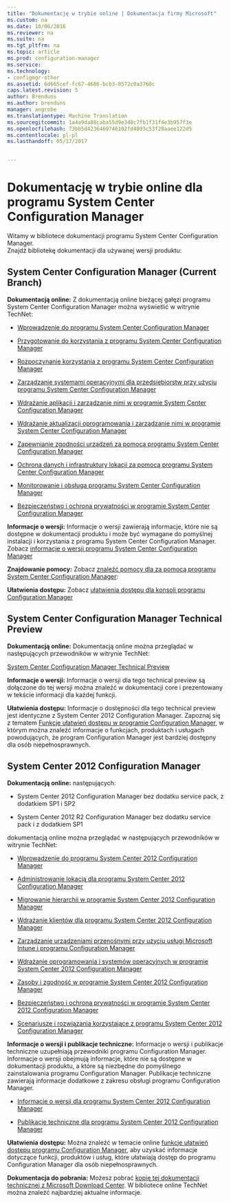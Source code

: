 ```yaml
---
title: "Dokumentację w trybie online | Dokumentacja firmy Microsoft"
ms.custom: na
ms.date: 10/06/2016
ms.reviewer: na
ms.suite: na
ms.tgt_pltfrm: na
ms.topic: article
ms.prod: configuration-manager
ms.service: 
ms.technology:
- configmgr-other
ms.assetid: 6d665cef-fc67-4686-bcb3-0572c0a3760c
caps.latest.revision: 5
author: Brenduns
ms.author: brenduns
manager: angrobe
ms.translationtype: Machine Translation
ms.sourcegitcommit: 1a4a9da88caba55d9e340c7fb1f31f4e3b957f3e
ms.openlocfilehash: 73bb5d4236469746102fd4893c53f20aaee122d5
ms.contentlocale: pl-pl
ms.lasthandoff: 05/17/2017


---
```

# <a name="online-documentation-for-system-center-configuration-manager"></a>Dokumentację w trybie online dla programu System Center Configuration Manager


Witamy w bibliotece dokumentacji programu System Center Configuration Manager.  
Znajdź bibliotekę dokumentacji dla używanej wersji produktu:  

## <a name="system-center-configuration-manager-current-branch"></a>System Center Configuration Manager (Current Branch)  
**Dokumentacją online:** Z dokumentacją online bieżącej gałęzi programu System Center Configuration Manager można wyświetlić w witrynie TechNet:  

-   [Wprowadzenie do programu System Center Configuration Manager](https://technet.microsoft.com/library/mt622715.aspx)  

-   [Przygotowanie do korzystania z programu System Center Configuration Manager](https://technet.microsoft.com/library/mt608540.aspx)  

-   [Rozpoczynanie korzystania z programu System Center Configuration Manager](https://technet.microsoft.com/library/mt608544.aspx)  

-   [Zarządzanie systemami operacyjnymi dla przedsiębiorstw przy użyciu programu System Center Configuration Manager](https://technet.microsoft.com/library/mt627933.aspx)  

-   [Wdrażanie aplikacji i zarządzanie nimi w programie System Center Configuration Manager](https://technet.microsoft.com/library/mt627959.aspx)  

-   [Wdrażanie aktualizacji oprogramowania i zarządzanie nimi w programie System Center Configuration Manager](https://technet.microsoft.com/library/mt634340.aspx)  

-   [Zapewnianie zgodności urządzeń za pomocą programu System Center Configuration Manager](https://technet.microsoft.com/library/mt595717.aspx)  

-   [Ochrona danych i infrastruktury lokacji za pomocą programu System Center Configuration Manager](https://technet.microsoft.com/library/mt613161.aspx)  

-   [Monitorowanie i obsługa programu System Center Configuration Manager](https://technet.microsoft.com/library/mt612855.aspx)  

-   [Bezpieczeństwo i ochrona prywatności w programie System Center Configuration Manager](https://technet.microsoft.com/library/mt622694.aspx)  

**Informacje o wersji:** Informacje o wersji zawierają informacje, które nie są dostępne w dokumentacji produktu i może być wymagane do pomyślnej instalacji i korzystania z programu System Center Configuration Manager. Zobacz [informacje o wersji programu System Center Configuration Manager](https://technet.microsoft.com/library/mt592024.aspx)  

**Znajdowanie pomocy:** Zobacz [znaleźć pomocy dla za pomocą programu System Center Configuration Manager](https://technet.microsoft.com/library/mt628521.aspx):  

**Ułatwienia dostępu:** Zobacz [ułatwienia dostępu dla konsoli programu Configuration Manager](https://technet.microsoft.com/library/mt628521.aspx)  


## <a name="system-center-configuration-manager-technical-preview"></a>System Center Configuration Manager Technical Preview  
**Dokumentacją online:** Dokumentacją online można przeglądać w następujących przewodników w witrynie TechNet:  

 [System Center Configuration Manager Technical Preview](https://go.microsoft.com/fwlink/p/?LinkId=534001)  

**Informacje o wersji:** Informacje o wersji dla tego technical preview są dołączone do tej wersji można znaleźć w dokumentacji core i prezentowany w tekście informacji dla każdej funkcji.  

**Ułatwienia dostępu:** Informacje o dostępności dla tego technical preview jest identyczne z System Center 2012 Configuration Manager. Zapoznaj się z tematem [Funkcje ułatwień dostępu w programie Configuration Manager](http://go.microsoft.com/fwlink/p/?LinkId=258586), w którym można znaleźć informacje o funkcjach, produktach i usługach powodujących, że program Configuration Manager jest bardziej dostępny dla osób niepełnosprawnych.  

## <a name="system-center-2012-configuration-manager"></a>System Center 2012 Configuration Manager  
**Dokumentacją online:** następujących:  

-   System Center 2012 Configuration Manager bez dodatku service pack, z dodatkiem SP1 i SP2  

-   System Center 2012 R2 Configuration Manager bez dodatku service pack i z dodatkiem SP1  

dokumentacją online można przeglądać w następujących przewodników w witrynie TechNet:  

-   [Wprowadzenie do programu System Center 2012 Configuration Manager](https://go.microsoft.com/fwlink/p/?LinkId=210632)  

-   [Administrowanie lokacją dla programu System Center 2012 Configuration Manager](https://go.microsoft.com/fwlink/p/?LinkId=210636)  

-   [Migrowanie hierarchii w programie System Center 2012 Configuration Manager](https://go.microsoft.com/fwlink/p/?LinkId=210645)  

-   [Wdrażanie klientów dla programu System Center 2012 Configuration Manager](https://go.microsoft.com/fwlink/p/?LinkId=210638)  

-   [Zarządzanie urządzeniami przenośnymi przy użyciu usługi Microsoft Intune i programu Configuration Manager](https://go.microsoft.com/fwlink/?LinkId=529959)  

-   [Wdrażanie oprogramowania i systemów operacyjnych w programie System Center 2012 Configuration Manager](https://go.microsoft.com/fwlink/p/?LinkId=210635)  

-   [Zasoby i zgodność w programie System Center 2012 Configuration Manager](https://go.microsoft.com/fwlink/p/?LinkId=210639)  

-   [Bezpieczeństwo i ochrona prywatności w programie System Center 2012 Configuration Manager](https://go.microsoft.com/fwlink/p/?LinkId=210640)  

-   [Scenariusze i rozwiązania korzystające z programu System Center 2012 Configuration Manager](https://go.microsoft.com/fwlink/p/?LinkId=290889)  

 **Informacje o wersji i publikacje techniczne:** Informacje o wersji i publikacje techniczne uzupełniają przewodniki programu Configuration Manager. Informacje o wersji obejmują informacje, które nie są dostępne w dokumentacji produktu, a które są niezbędne do pomyślnego zainstalowania programu Configuration Manager. Publikacje techniczne zawierają informacje dodatkowe z zakresu obsługi programu Configuration Manager.  

-   [Informacje o wersji dla programu System Center 2012 Configuration Manager](http://go.microsoft.com/fwlink/?LinkId=529437)  

-   [Publikacje techniczne dla programu System Center 2012 Configuration Manager](http://go.microsoft.com/fwlink/p/?LinkId=261032)  

**Ułatwienia dostępu:** Można znaleźć w temacie online [funkcje ułatwień dostępu programu Configuration Manager](http://go.microsoft.com/fwlink/p/?LinkId=258586), aby uzyskać informacje dotyczące funkcji, produktów i usług, które ułatwiają dostęp do programu Configuration Manager dla osób niepełnosprawnych.  

**Dokumentacja do pobrania:** Możesz pobrać [kopię tej dokumentacji technicznej z Microsoft Download Center](http://go.microsoft.com/fwlink/?LinkId=253643). W bibliotece online TechNet można znaleźć najbardziej aktualne informacje.

